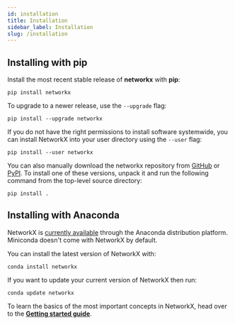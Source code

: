 ```yaml
---
id: installation
title: Installation
sidebar_label: Installation
slug: /installation
---
```


## Installing with **pip**

Install the most recent stable release of **networkx** with **pip**:

```
pip install networkx
```

To upgrade to a newer release, use the `--upgrade` flag:

```
pip install --upgrade networkx
```

If you do not have the right permissions to install software systemwide, you can install NetworkX into your user directory using the `--user` flag:

```
pip install --user networkx
```

You can also manually download the networkx repository from 
[GitHub](https://github.com/networkx/networkx/releases) or [PyPI](https://pypi.python.org/pypi/networkx). 
To install one of these versions, unpack it and run the following command from the top-level source directory:

```
pip install .
```

## Installing with **Anaconda**

NetworkX is [currently available](https://docs.continuum.io/anaconda/packages/pkg-docs/) through the Anaconda distribution platform. 
Miniconda doesn't come with NetworkX by default.

You can install the latest version of NetworkX with:

```
conda install networkx
```

If you want to update your current version of NetworkX then run:
```
conda update networkx
```

To learn the basics of the most important concepts in NetworkX, head over to the [**Getting started guide**](/getting-started).
